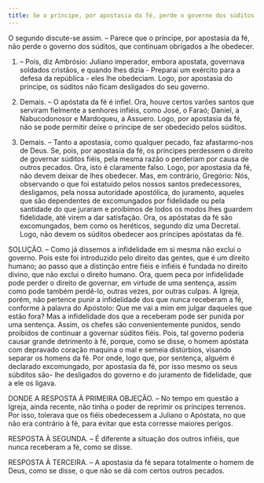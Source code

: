 ```yaml
---
title: Se o príncipe, por apostasia da fé, perde o governo dos súditos, de modo a estes já não estarem obrigados a lhe obedecer
---
```


O segundo discute-se assim. – Parece que o príncipe, por apostasia da fé, não perde o governo dos súditos, que continuam obrigados a lhe obedecer.  

1. – Pois, diz Ambrósio: Juliano imperador, embora apostata, governava soldados cristãos, e quando lhes dizia - Preparai um exército para a defesa da república - eles lhe obedeciam. Logo, por apostasia do príncipe, os súditos não ficam desligados do seu governo.  

2. Demais. – O apóstata da fé é infiel. Ora, houve certos varões santos que serviram fielmente a senhores infiéis, como José, o Faraó; Daniel, a Nabucodonosor e Mardoqueu, a Assuero. Logo, por apostasia da fé, não se pode permitir deixe o príncipe de ser obedecido pelos súditos.  

3. Demais. – Tanto a apostasia, como qualquer pecado, faz afastarmo-nos de Deus. Se, pois, por apostasia da fé, os príncipes perdessem o direito de governar súditos fiéis, pela mesma razão o perderiam por causa de outros pecados. Ora, isto é claramente falso. Logo, por apostasia da fé, não devem deixar de lhes obedecer.  Mas, em contrário, Gregório: Nós, observando o que foi estatuído pelos nossos santos predecessores, desligamos, pela nossa autoridade apostólica, do juramento, aqueles que são dependentes de excomungados por fidelidade ou pela santidade do que juraram e proibimos de lodos os modos lhes guardem fidelidade, até virem a dar satisfação. Ora, os apóstatas da fé são excomungados, bem como os heréticos, segundo diz uma Decretal. Logo, não devem os súditos obedecer aos príncipes apóstatas da fé.  

SOLUÇÃO. – Como já dissemos a infidelidade em si mesma não exclui o governo. Pois este foi introduzido pelo direito das gentes, que é um direito humano; ao passo que a distinção entre fiéis e infiéis é fundada no direito divino, que não exclui o direito humano. Ora, quem peca por infidelidade pode perder o direito de governar, em virtude de uma sentença, assim como pode também perdê-lo, outras vezes, por outras culpas. A Igreja, porém, não pertence punir a infidelidade dos que nunca receberam a fé, conforme à palavra do Apóstolo: Que me vai a mim em julgar daqueles que estão fora? Mas a infidelidade dos que a receberam pode ser punida por uma sentença. Assim, os chefes são convenientemente punidos, sendo proibidos de continuar a governar súditos fiéis. Pois, tal governo poderia causar grande detrimento à fé, porque, como se disse, o homem apóstata com depravado coração maquina o mal e semeia distúrbios, visando separar os homens da fé. Por onde, logo que, por sentença, alguém é declarado excomungado, por apostasia da fé, por isso mesmo os seus súbditos são- lhe desligados do governo e do juramento de fidelidade, que a ele os ligava.  

DONDE A RESPOSTA À PRIMEIRA OBJEÇÃO. – No tempo em questão a Igreja, ainda recente, não tinha o poder de reprimir os príncipes terrenos. Por isso, tolerava que os fiéis obedecessem a Juliano o Apóstata, no que não era contrário à fé, para evitar que esta corresse maiores perigos.  

RESPOSTA À SEGUNDA. – É diferente a situação dos outros infiéis, que nunca receberam a fé, como se disse.  

RESPOSTA À TERCEIRA. – A apostasia da fé separa totalmente o homem de Deus, como se disse, o que não se dá com certos outros pecados.